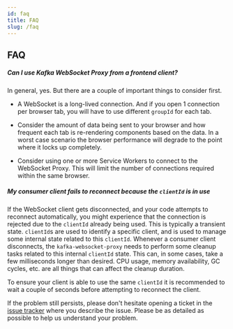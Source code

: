 ```yaml
---
id: faq
title: FAQ
slug: /faq
---
```


## FAQ

##### Can I use Kafka WebSocket Proxy from a frontend client?

In general, yes. But there are a couple of important things to consider first.

* A WebSocket is a long-lived connection. And if you open 1 connection per
  browser tab, you will have to use different `groupId` for each tab.

* Consider the amount of data being sent to your browser and how frequent each
  tab is re-rendering components based on the data. In a worst case scenario the
  browser performance will degrade to the point where it locks up completely.

* Consider using one or more Service Workers to connect to the WebSocket Proxy.
  This will limit the number of connections required within the same browser.


##### My consumer client fails to reconnect because the `clientId` is in use

If the WebSocket client gets disconnected, and your code attempts to reconnect
automatically, you might experience that the connection is rejected due to the
`clientId` already being used. This is typically a transient state. `clientId`s
are used to identify a specific client, and is used to manage some internal
state related to this `clientId`. Whenever a consumer client disconnects, the
`kafka-websocket-proxy` needs to perform some cleanup tasks related to this
internal `clientId` state. This can, in some cases, take a few milliseconds
longer than desired. CPU usage, memory availability, GC cycles, etc. are all
things that can affect the cleanup duration.

To ensure your client is able to use the same `clientId` it is recommended to
wait a couple of seconds before attempting to reconnect the client.

If the problem still persists, please don't hesitate opening a ticket in the
[issue tracker](https://gitlab.com/kpmeen/kafka-websocket-proxy/-/issues) where
you describe the issue. Please be as detailed as possible to help us understand
your problem.




